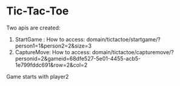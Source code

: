 # Tic-Tac-Toe
Two apis are created:
1) StartGame : 
  How to access: domain/tictactoe/startgame/?person1=1&person2=2&size=3
2) CaptureMove:
  How to access: domain/tictactoe/capturemove/?personid=2&gameid=68dfe527-5e01-4455-acb5-1e799fddc691&row=2&col=2
  
  
  Game starts with player2
